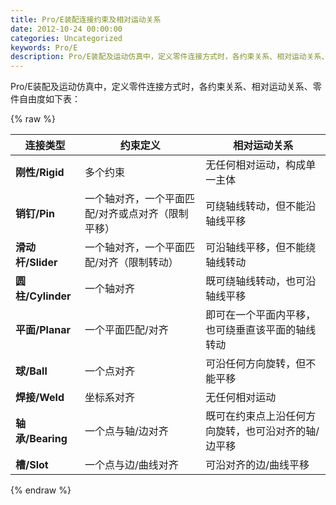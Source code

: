 ```yaml
---
title: Pro/E装配连接约束及相对运动关系
date: 2012-10-24 00:00:00
categories: Uncategorized
keywords: Pro/E
description: Pro/E装配及运动仿真中，定义零件连接方式时，各约束关系、相对运动关系、零件自由度
---
```


Pro/E装配及运动仿真中，定义零件连接方式时，各约束关系、相对运动关系、零件自由度如下表：

{% raw %}
<table>
	<thead>
		<tr>
			<th>连接类型</th>
			<th>约束定义</th>
			<th>相对运动关系</th>
		</tr>
	</thead>
	<tbody>
		<tr>
			<td><strong>刚性/Rigid</strong></td>
			<td>多个约束</td>
			<td>无任何相对运动，构成单一主体</td>
		</tr>
		<tr>
			<td><strong>销钉/Pin</strong></td>
			<td>一个轴对齐，一个平面匹配/对齐或点对齐（限制平移）</td>
			<td>可绕轴线转动，但不能沿轴线平移</td>
		</tr>
		<tr>
			<td><strong>滑动杆/Slider</strong></td>
			<td>一个轴对齐，一个平面匹配/对齐（限制转动）</td>
			<td>可沿轴线平移，但不能绕轴线转动</td>
		</tr>
		<tr>
			<td><strong>圆柱/Cylinder</strong></td>
			<td>一个轴对齐</td>
			<td>既可绕轴线转动，也可沿轴线平移</td>
		</tr>
		<tr>
			<td><strong>平面/Planar</strong></td>
			<td>一个平面匹配/对齐</td>
			<td>即可在一个平面内平移，也可绕垂直该平面的轴线转动</td>
		</tr>
		<tr>
			<td><strong>球/Ball</strong></td>
			<td>一个点对齐</td>
			<td>可沿任何方向旋转，但不能平移</td>
		</tr>
		<tr>
			<td><strong>焊接/Weld</strong></td>
			<td>坐标系对齐</td>
			<td>无任何相对运动</td>
		</tr>
		<tr>
			<td><strong>轴承/Bearing</strong></td>
			<td>一个点与轴/边对齐</td>
			<td>既可在约束点上沿任何方向旋转，也可沿对齐的轴/边平移</td>
		</tr>
		<tr>
			<td><strong>槽/Slot</strong></td>
			<td>一个点与边/曲线对齐</td>
			<td>可沿对齐的边/曲线平移</td>
		</tr>
	</tbody>
</table>
{% endraw %}
